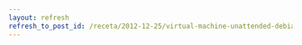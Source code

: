 ```yaml
---
layout: refresh
refresh_to_post_id: /receta/2012-12-25/virtual-machine-unattended-debian-installations-with-libvirt-and-d-i-preseeding
---
```

